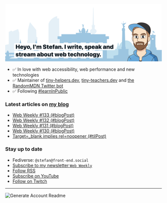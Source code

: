 <img alt="Heyo, I'm Stefan. I write and speak about web technology." src="https://raw.githubusercontent.com/stefanjudis/stefanjudis/main/screenshot.png">

- ✅ In love with web accessibility, web performance and new technologies
- ✅ Maintainer of [tiny-helpers.dev](https://tiny-helpers.dev), [tiny-teachers.dev](https://tiny-teachers.dev/) and [the RandomMDN Twitter bot](https://twitter.com/randomMDN)
- ✅ Following [#learnInPublic](https://www.stefanjudis.com/today-i-learned/)
### Latest articles on [my blog](https://www.stefanjudis.com)

<!-- BLOG-POST-LIST:START -->
- [Web Weekly #133 &lpar;#blogPost&rpar;](https://www.stefanjudis.com/blog/web-weekly-133/)
- [Web Weekly #132 &lpar;#blogPost&rpar;](https://www.stefanjudis.com/blog/web-weekly-132/)
- [Web Weekly #131 &lpar;#blogPost&rpar;](https://www.stefanjudis.com/blog/web-weekly-131/)
- [Web Weekly #130 &lpar;#blogPost&rpar;](https://www.stefanjudis.com/blog/web-weekly-130/)
- [Target=_blank implies rel=noopener &lpar;#tilPost&rpar;](https://www.stefanjudis.com/today-i-learned/target-blank-implies-rel-noopener/)
<!-- BLOG-POST-LIST:END -->

### Stay up to date

- Fediverse: `@stefan@front-end.social`
- [Subscribe to my newsletter `Web Weekly`](https://webweekly.email/)
- [Follow RSS](https://www.stefanjudis.com/feeds/)
- [Subscribe on YouTube](https://youtube.com/c/stefanjudis)
- [Follow on Twitch](https://www.twitch.tv/stefanjudis)

---

![Generate Account Readme](https://github.com/stefanjudis/stefanjudis/workflows/Generate%20Account%20Readme/badge.svg)
